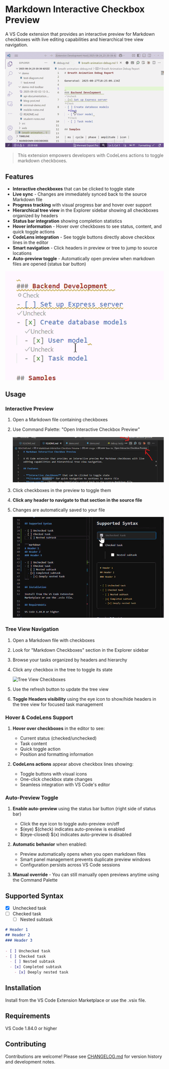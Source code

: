 # Markdown Interactive Checkbox Preview

A VS Code extension that provides an interactive preview for Markdown checkboxes with live editing capabilities and hierarchical tree view navigation.

![Markdown Preview](media\full-demo-1.0.6_128colors_32colors.gif)
> This extension empowers developers with CodeLens actions to toggle markdown checkboxes.

## Features

- **Interactive checkboxes** that can be clicked to toggle state
- **Live sync** - Changes are immediately synced back to the source Markdown file  
- **Progress tracking** with visual progress bar and hover over support
- **Hierarchical tree view** in the Explorer sidebar showing all checkboxes organized by headers
- **Status bar integration** showing completion statistics
- **Hover information** - Hover over checkboxes to see status, content, and quick toggle actions
- **CodeLens integration** - See toggle buttons directly above checkbox lines in the editor
- **Smart navigation** - Click headers in preview or tree to jump to source locations
- **Auto-preview toggle** - Automatically open preview when markdown files are opened (status bar button)

![Hover over support](media\codelness-demo.gif)

## Usage

### Interactive Preview
1. Open a Markdown file containing checkboxes
2. Use Command Palette: "Open Interactive Checkbox Preview"

   ![Open Interactive Preview Button](media/open-interactive-preview-button.png)

3. Click checkboxes in the preview to toggle them
4. **Click any header to navigate to that section in the source file**
5. Changes are automatically saved to your file

   ![Real-time Sync](media/markdown-checkbox-preview-real-time-sync.gif)

### Tree View Navigation

1. Open a Markdown file with checkboxes
2. Look for "Markdown Checkboxes" section in the Explorer sidebar
3. Browse your tasks organized by headers and hierarchy
4. Click any checkbox in the tree to toggle its state

   ![Tree View Checkboxes](media/menu-tree-checkboxes.gif)

5. Use the refresh button to update the tree view
6. **Toggle Headers visibility** using the eye icon to show/hide headers in the tree view for focused task management

### Hover & CodeLens Support

1. **Hover over checkboxes** in the editor to see:
   - Current status (checked/unchecked)
   - Task content
   - Quick toggle action
   - Position and formatting information

2. **CodeLens actions** appear above checkbox lines showing:
   - Toggle buttons with visual icons
   - One-click checkbox state changes
   - Seamless integration with VS Code's editor

### Auto-Preview Toggle

1. **Enable auto-preview** using the status bar button (right side of status bar)
   - Click the eye icon to toggle auto-preview on/off
   - $(eye) $(check) indicates auto-preview is enabled
   - $(eye-closed) $(x) indicates auto-preview is disabled

2. **Automatic behavior** when enabled:
   - Preview automatically opens when you open markdown files
   - Smart panel management prevents duplicate preview windows
   - Configuration persists across VS Code sessions

3. **Manual override** - You can still manually open previews anytime using the Command Palette

## Supported Syntax

- [x] Unchecked task
- [ ] Checked task
  - [ ] Nested subtask
  
```markdown
# Header 1
## Header 2
### Header 3

- [ ] Unchecked task
- [ ] Checked task
  - [ ] Nested subtask
  - [x] Completed subtask
    - [x] Deeply nested task
```

## Installation

Install from the VS Code Extension Marketplace or use the .vsix file.

## Requirements

VS Code 1.84.0 or higher

## Contributing

Contributions are welcome! Please see [CHANGELOG.md](CHANGELOG.md) for version history and development notes.
